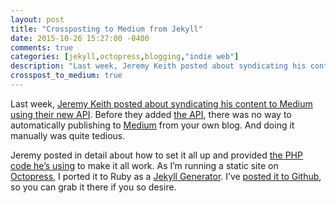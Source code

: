 ```yaml
---
layout: post
title: "Crossposting to Medium from Jekyll"
date: 2015-10-26 15:27:00 -0400
comments: true
categories: [jekyll,octopress,blogging,"indie web"]
description: "Last week, Jeremy Keith posted about syndicating his content to Medium using their new API."
crosspost_to_medium: true
---
```


Last week, [Jeremy Keith posted about syndicating his content to Medium using their new API](https://adactio.com/journal/9694). Before they added [the API](https://github.com/Medium/medium-api-docs), there was no way to automatically publishing to [Medium](https://medium.com) from your own blog. And doing it manually was quite tedious.

Jeremy posted in detail about how to set it all up and provided [the PHP code he’s using](https://gist.github.com/adactio/c174a4a68498e30babfd) to make it all work. As I’m running a static site on [Octopress](http://octopress.org/), I ported it to Ruby as a [Jekyll Generator](http://jekyllrb.com/docs/plugins/#generators). I’ve [posted it to Github](https://github.com/aarongustafson/jekyll-crosspost_to_medium), so you can grab it there if you so desire.